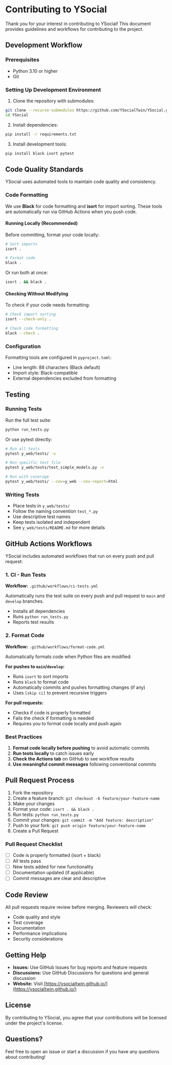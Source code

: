 # Contributing to YSocial

Thank you for your interest in contributing to YSocial! This document provides guidelines and workflows for contributing to the project.

## Development Workflow

### Prerequisites

- Python 3.10 or higher
- Git

### Setting Up Development Environment

1. Clone the repository with submodules:
```bash
git clone --recurse-submodules https://github.com/YSocialTwin/YSocial.git
cd YSocial
```

2. Install dependencies:
```bash
pip install -r requirements.txt
```

3. Install development tools:
```bash
pip install black isort pytest
```

## Code Quality Standards

YSocial uses automated tools to maintain code quality and consistency.

### Code Formatting

We use **Black** for code formatting and **isort** for import sorting. These tools are automatically run via GitHub Actions when you push code.

#### Running Locally (Recommended)

Before committing, format your code locally:

```bash
# Sort imports
isort .

# Format code
black .
```

Or run both at once:
```bash
isort . && black .
```

#### Checking Without Modifying

To check if your code needs formatting:

```bash
# Check import sorting
isort --check-only .

# Check code formatting
black --check .
```

### Configuration

Formatting tools are configured in `pyproject.toml`:
- Line length: 88 characters (Black default)
- Import style: Black-compatible
- External dependencies excluded from formatting

## Testing

### Running Tests

Run the full test suite:

```bash
python run_tests.py
```

Or use pytest directly:

```bash
# Run all tests
pytest y_web/tests/ -v

# Run specific test file
pytest y_web/tests/test_simple_models.py -v

# Run with coverage
pytest y_web/tests/ --cov=y_web --cov-report=html
```

### Writing Tests

- Place tests in `y_web/tests/`
- Follow the naming convention `test_*.py`
- Use descriptive test names
- Keep tests isolated and independent
- See `y_web/tests/README.md` for more details

## GitHub Actions Workflows

YSocial includes automated workflows that run on every push and pull request:

### 1. CI - Run Tests

**Workflow:** `.github/workflows/ci-tests.yml`

Automatically runs the test suite on every push and pull request to `main` and `develop` branches.

- Installs all dependencies
- Runs `python run_tests.py`
- Reports test results

### 2. Format Code

**Workflow:** `.github/workflows/format-code.yml`

Automatically formats code when Python files are modified:

**For pushes to `main`/`develop`:**
- Runs `isort` to sort imports
- Runs `black` to format code
- Automatically commits and pushes formatting changes (if any)
- Uses `[skip ci]` to prevent recursive triggers

**For pull requests:**
- Checks if code is properly formatted
- Fails the check if formatting is needed
- Requires you to format code locally and push again

### Best Practices

1. **Format code locally before pushing** to avoid automatic commits
2. **Run tests locally** to catch issues early
3. **Check the Actions tab** on GitHub to see workflow results
4. **Use meaningful commit messages** following conventional commits

## Pull Request Process

1. Fork the repository
2. Create a feature branch: `git checkout -b feature/your-feature-name`
3. Make your changes
4. Format your code: `isort . && black .`
5. Run tests: `python run_tests.py`
6. Commit your changes: `git commit -m "Add feature: description"`
7. Push to your fork: `git push origin feature/your-feature-name`
8. Create a Pull Request

### Pull Request Checklist

- [ ] Code is properly formatted (isort + black)
- [ ] All tests pass
- [ ] New tests added for new functionality
- [ ] Documentation updated (if applicable)
- [ ] Commit messages are clear and descriptive

## Code Review

All pull requests require review before merging. Reviewers will check:

- Code quality and style
- Test coverage
- Documentation
- Performance implications
- Security considerations

## Getting Help

- **Issues:** Use GitHub Issues for bug reports and feature requests
- **Discussions:** Use GitHub Discussions for questions and general discussion
- **Website:** Visit [https://ysocialtwin.github.io/](https://ysocialtwin.github.io/)

## License

By contributing to YSocial, you agree that your contributions will be licensed under the project's license.

## Questions?

Feel free to open an issue or start a discussion if you have any questions about contributing!
